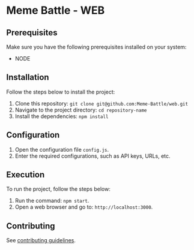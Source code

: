 # Meme Battle - WEB

## Prerequisites

Make sure you have the following prerequisites installed on your system:

- NODE


## Installation

Follow the steps below to install the project:

1. Clone this repository: `git clone git@github.com:Meme-Battle/web.git`
2. Navigate to the project directory: `cd repository-name`
3. Install the dependencies: `npm install`

## Configuration

1. Open the configuration file `config.js`.
2. Enter the required configurations, such as API keys, URLs, etc.

## Execution

To run the project, follow the steps below:

1. Run the command: `npm start`.
2. Open a web browser and go to: `http://localhost:3000`.

## Contributing
See [contributing guidelines](.github/CONTRIBUTING.md).
